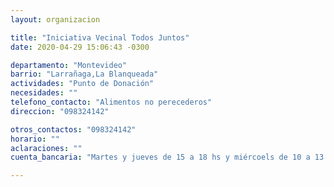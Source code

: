 ```yaml
---
layout: organizacion

title: "Iniciativa Vecinal Todos Juntos"
date: 2020-04-29 15:06:43 -0300

departamento: "Montevideo"
barrio: "Larrañaga,La Blanqueada"
actividades: "Punto de Donación"
necesidades: ""
telefono_contacto: "Alimentos no perecederos"
direccion: "098324142"

otros_contactos: "098324142"
horario: ""
aclaraciones: ""
cuenta_bancaria: "Martes y jueves de 15 a 18 hs y miércoels de 10 a 13 hs"

---
```

